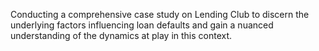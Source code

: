 Conducting a comprehensive case study on Lending Club to discern the underlying factors influencing loan defaults and gain a nuanced understanding of the dynamics at play in this context.
